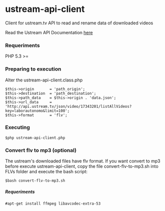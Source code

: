 ustream-api-client
==================

Client for ustream.tv API to read and rename data of downloaded videos

Read the Ustream API Documentation [here](http://developer.ustream.tv/data_api/docs "Access the documentation")

### Requeriments

PHP 5.3 >=

### Preparing to execution

Alter the ustream-api-client.class.php

    $this->origin       = 'path_origin';
    $this->destination  = 'path_destination';
    $this->path_data    = $this->origin . 'data.json';
    $this->url_data     = 'http://api.ustream.tv/json/video/17343201/listAllVideos?key=laborautonomo&limit=100';
    $this->format       = 'flv';

### Executing
    $php ustream-api-client.php

### Convert flv to mp3 (optional)

The ustream's downloaded files have flv format. If you want convert to mp3 before execute ustream-api-client, copy the file convert-flv-to-mp3.sh into FLVs folder and execute the bash script:

    $bash convert-flv-to-mp3.sh

##### Requeriments

    #apt-get install ffmpeg libavcodec-extra-53